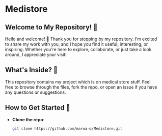 # Medistore

## Welcome to My Repository! 🎉

Hello and welcome! 👋 Thank you for stopping by my repository. I'm excited to share my work with you, and I hope you find it useful, interesting, or inspiring. Whether you're here to explore, collaborate, or just take a look around, I appreciate your visit!

## What's Inside? 📂

This repository contains my project which is on medical store stuff. Feel free to browse through the files, fork the repo, or open an issue if you have any questions or suggestions.

## How to Get Started 🚀

- **Clone the repo**:  
   ```bash
   git clone https://github.com/marwa-q/Medistore.git
